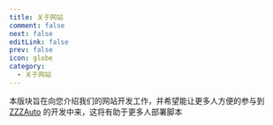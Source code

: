```yaml
---
title: 关于网站
comment: false
next: false
editLink: false
prev: false
icon: globe
category:
  - 关于网站
---
```


<Catalog/>

本版块旨在向您介绍我们的网站开发工作，并希望能让更多人方便的参与到 [ZZZAuto](https://github.com/sMythicalBird/ZenlessZoneZero-Auto) 的开发中来，这将有助于更多人部署脚本